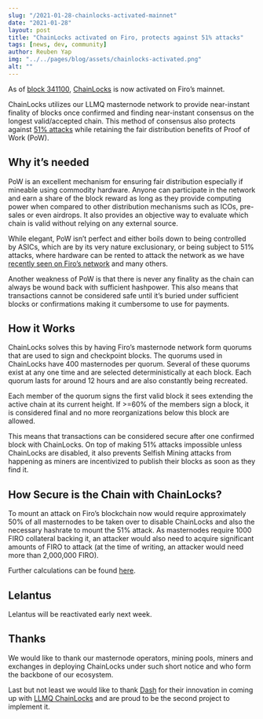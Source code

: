 ```yaml
---
slug: "/2021-01-28-chainlocks-activated-mainnet"
date: "2021-01-28"
layout: post
title: "ChainLocks activated on Firo, protects against 51% attacks"
tags: [news, dev, community]
author: Reuben Yap
img: "../../pages/blog/assets/chainlocks-activated.png"
alt: ""
---
```


As of [block 341100](https://explorer.firo.org/block/1ca6cbd9f6e13db8e0e1db0b77f8b1a037b01c69558214bc1ae2ce1f81da4890), [ChainLocks](https://github.com/dashpay/dips/blob/master/dip-0008.md) is now activated on Firo’s mainnet.

ChainLocks utilizes our LLMQ masternode network to provide near-instant finality of blocks once confirmed and finding near-instant consensus on the longest valid/accepted chain. This method of consensus also protects against [51% attacks](https://www.investopedia.com/terms/1/51-attack.asp) while retaining the fair distribution benefits of Proof of Work (PoW).

## Why it’s needed

PoW is an excellent mechanism for ensuring fair distribution especially if mineable using commodity hardware. Anyone can participate in the network and earn a share of the block reward as long as they provide computing power when compared to other distribution mechanisms such as ICOs, pre-sales or even airdrops. It also provides an objective way to evaluate which chain is valid without relying on any external source.

While elegant, PoW isn’t perfect and either boils down to being controlled by ASICs, which are by its very nature exclusionary, or being subject to 51% attacks, where hardware can be rented to attack the network as we have [recently seen on Firo’s network](https://forum.firo.org/t/firo-51-attack-post-mortem-and-vote-on-attackers-funds/1084) and many others.

Another weakness of PoW is that there is never any finality as the chain can always be wound back with sufficient hashpower. This also means that transactions cannot be considered safe until it’s buried under sufficient blocks or confirmations making it cumbersome to use for payments.

## How it Works

ChainLocks solves this by having Firo’s masternode network form quorums that are used to sign and checkpoint blocks. The quorums used in ChainLocks have 400 masternodes per quorum. Several of these quorums exist at any one time and are selected deterministically at each block. Each quorum lasts for around 12 hours and are also constantly being recreated.

Each member of the quorum signs the first valid block it sees extending the active chain at its current height. If >=60% of the members sign a block, it is considered final and no more reorganizations below this block are allowed.

This means that transactions can be considered secure after one confirmed block with ChainLocks. On top of making 51% attacks impossible unless ChainLocks are disabled, it also prevents Selfish Mining attacks from happening as miners are incentivized to publish their blocks as soon as they find it.

## How Secure is the Chain with ChainLocks?

To mount an attack on Firo’s blockchain now would require approximately 50% of all masternodes to be taken over to disable ChainLocks and also the necessary hashrate to mount the 51% attack. As masternodes require 1000 FIRO collateral backing it, an attacker would also need to acquire significant amounts of FIRO to attack (at the time of writing, an attacker would need more than 2,000,000 FIRO).

Further calculations can be found [here](https://github.com/dashpay/dips/blob/master/dip-0008.md#calculations).

## Lelantus

Lelantus will be reactivated early next week.

## Thanks

We would like to thank our masternode operators, mining pools, miners and exchanges in deploying ChainLocks under such short notice and who form the backbone of our ecosystem.

Last but not least we would like to thank [Dash](https://dash.org) for their innovation in coming up with [LLMQ ChainLocks](https://github.com/dashpay/dips/blob/master/dip-0008.md) and are proud to be the second project to implement it.
